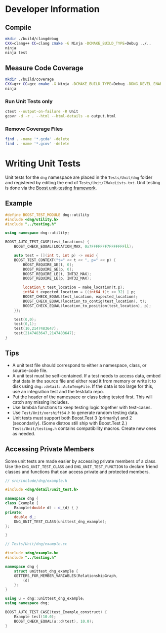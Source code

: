 # Developer Information

## Compile

```bash
mkdir ./build/clangdebug
CXX=clang++ CC=clang cmake -G Ninja -DCMAKE_BUILD_TYPE=Debug ../..
ninja
ninja test
```

## Measure Code Coverage

```bash
mkdir ./build/coverage
CXX=g++ CC=gcc cmake -G Ninja -DCMAKE_BUILD_TYPE=Debug -DDNG_DEVEL_ENABLE_COVERAGE_REPORT=1 ../..
ninja
```
### Run Unit Tests only

```bash
ctest --output-on-failure -R Unit
gcovr -d -r . --html --html-details -o output.html
```

### Remove Coverage Files

```bash
find . -name '*.gcda' -delete
find . -name '*.gcov' -delete
```

# Writing Unit Tests

Unit tests for the `dng` namespace are placed in the `Tests/Unit/dng` folder and registered
by editing the end of `Tests/Unit/CMakeLists.txt`. Unit testing is done via the [Boost
unit-testing framework](http://www.boost.org/doc/libs/1_64_0/libs/test/doc/html/index.html).

## Example

```c++
#define BOOST_TEST_MODULE dng::utility
#include <dng/utility.h>
#include "../testing.h"

using namespace dng::utility;

BOOST_AUTO_TEST_CASE(test_locations) {
    BOOST_CHECK_EQUAL(LOCATION_MAX, 0x7FFFFFFF7FFFFFFFll);

    auto test = [](int t, int p) -> void {
    BOOST_TEST_CONTEXT("t=" << t << ", p=" << p) {
        BOOST_REQUIRE_GE(t, 0);
        BOOST_REQUIRE_GE(p, 0);
        BOOST_REQUIRE_LE(t, INT32_MAX);
        BOOST_REQUIRE_LE(p, INT32_MAX);

        location_t test_location = make_location(t,p);
        int64_t expected_location = ((int64_t)t << 32) | p;
        BOOST_CHECK_EQUAL(test_location, expected_location);
        BOOST_CHECK_EQUAL(location_to_contig(test_location), t);
        BOOST_CHECK_EQUAL(location_to_position(test_location), p);
    }};

    test(0,0);
    test(0,1);
    test(10,2147483647);
    test(2147483647,2147483647);
}
```

## Tips

 - A unit test file should correspond to either a namespace, class, or source-code file.
 - A unit test must be self-contained. If a test needs to access data, embed that data in the
   source file and either read it from memory or write it to disk using `dng::detail::AutoTempFile`.
   If the data is too large for this, use an integration test and the testdata repo.
 - Put the header of the namespace or class being tested first. This will catch any missing includes.
 - Use lambda functions to keep testing logic together with test-cases.
 - Use `Test/Unit/xorshift64.h` to generate random testing data.
 - Unit tests must support both Boost.Test 3 (primarily) and 2 (secondarily).
   (Some distros still ship with Boost.Test 2.)
   `Tests/Unit/testing.h` contains compatibility macros. Create new ones as needed.

## Accessing Private Members

Some unit tests are made easier by accessing private members of a class.
Use the `DNG_UNIT_TEST_CLASS` and `DNG_UNIT_TEST_FUNCTION` to declare friend
classes and functions that can access private and protected members.

```c++
// src/include/dng/example.h

#include <dng/detail/unit_test.h>

namespace dng {
class Example {
    Example(double d) : d_{d} { }
private:
    double d_;
    DNG_UNIT_TEST_CLASS(unittest_dng_example);
};

}
```

```c++
// Tests/Unit/dng/example.cc

#include <dng/example.h>
#include "../testing.h"

namespace dng {
    struct unittest_dng_example {
    GETTERS_FOR_MEMBER_VARIABLES(RelationshipGraph,
        (d)
    };
}

using u = dng::unittest_dng_example;
using namespace dng;

BOOST_AUTO_TEST_CASE(test_Example_construct) {
    Example test(10.0);
    BOOST_CHECK_EQUAL(u::d(test), 10.0);
}

```
